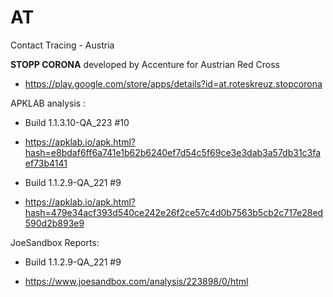 # AT
Contact Tracing - Austria

**STOPP CORONA** developed by Accenture for Austrian Red Cross

- https://play.google.com/store/apps/details?id=at.roteskreuz.stopcorona

APKLAB analysis :

* Build 1.1.3.10-QA_223 #10
- https://apklab.io/apk.html?hash=e8bdaf6ff6a741e1b62b6240ef7d54c5f69ce3e3dab3a57db31c3faef73b4141

* Build 1.1.2.9-QA_221 #9
- https://apklab.io/apk.html?hash=479e34acf393d540ce242e26f2ce57c4d0b7563b5cb2c717e28ed590d2b893e9

JoeSandbox Reports:

* Build 1.1.2.9-QA_221 #9
- https://www.joesandbox.com/analysis/223898/0/html
